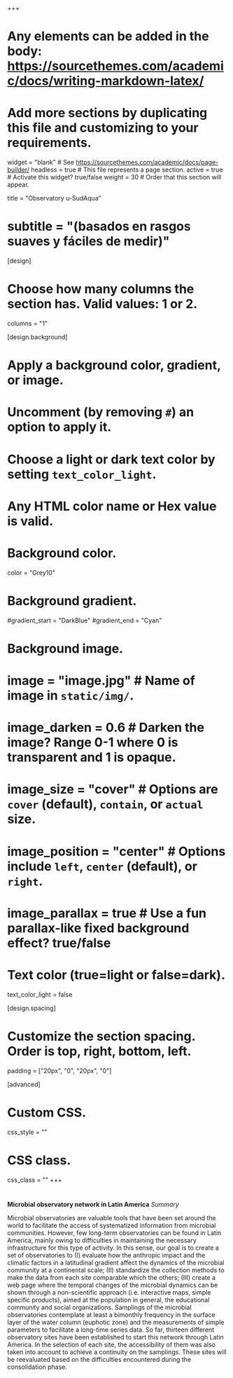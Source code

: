 +++
# Any elements can be added in the body: https://sourcethemes.com/academic/docs/writing-markdown-latex/
# Add more sections by duplicating this file and customizing to your requirements.

widget = "blank"  # See https://sourcethemes.com/academic/docs/page-builder/
headless = true  # This file represents a page section.
active = true  # Activate this widget? true/false
weight = 30 # Order that this section will appear.


title = "Observatory u-SudAqua"
# subtitle = "(basados en rasgos suaves y fáciles de medir)"

[design]
  # Choose how many columns the section has. Valid values: 1 or 2.
  columns = "1"

[design.background]
  # Apply a background color, gradient, or image.
  #   Uncomment (by removing `#`) an option to apply it.
  #   Choose a light or dark text color by setting `text_color_light`.
  #   Any HTML color name or Hex value is valid.

  # Background color.
   color = "Grey10"
  
  # Background gradient.
  #gradient_start = "DarkBlue"
  #gradient_end = "Cyan"
  
  # Background image.
  # image = "image.jpg"  # Name of image in `static/img/`.
  # image_darken = 0.6  # Darken the image? Range 0-1 where 0 is transparent and 1 is opaque.
  # image_size = "cover"  #  Options are `cover` (default), `contain`, or `actual` size.
  # image_position = "center"  # Options include `left`, `center` (default), or `right`.
  # image_parallax = true  # Use a fun parallax-like fixed background effect? true/false
  
  # Text color (true=light or false=dark).
  text_color_light = false

[design.spacing]
  # Customize the section spacing. Order is top, right, bottom, left.
  padding = ["20px", "0", "20px", "0"]

[advanced]
 # Custom CSS. 
 css_style = ""
 
 # CSS class.
 css_class = ""
+++
#

**Microbial observatory network  in Latin America**
*Summary*

Microbial observatories are valuable tools that have been set around the world to facilitate the access of systematized information from microbial communities. However, few long-term observatories can be found in Latin America, mainly owing to difficulties in maintaining the necessary infrastructure for this type of activity. In this sense, our goal is to create a set of observatories to (I) evaluate how the anthropic impact and the climatic factors in a latitudinal gradient affect the dynamics of the microbial community at a continental scale; (II) standardize the collection methods to make the data from each site comparable which the others; (III) create a web page where the temporal changes of the microbial dynamics can be shown through a non-scientific approach (i.e. interactive maps, simple specific products), aimed at the population in general, the educational community and social organizations. Samplings of the microbial observatories contemplate at least a bimonthly frequency in the surface layer of the water column (euphotic zone) and the measurements of simple parameters to facilitate a long-time series data. So far, thirteen different observatory sites have been established to start this network through Latin America. In the selection of each site, the accessibility of them was also taken into account to achieve a continuity on the samplings. These sites will be reevaluated based on the difficulties encountered during the consolidation phase. 